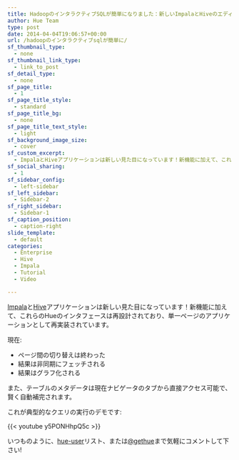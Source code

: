 ```yaml
---
title: HadoopのインタラクティブSQLが簡単になりました：新しいImpalaとHiveのエディタ
author: Hue Team
type: post
date: 2014-04-04T19:06:57+00:00
url: /hadoopのインタラクティブsqlが簡単に/
sf_thumbnail_type:
  - none
sf_thumbnail_link_type:
  - link_to_post
sf_detail_type:
  - none
sf_page_title:
  - 1
sf_page_title_style:
  - standard
sf_page_title_bg:
  - none
sf_page_title_text_style:
  - light
sf_background_image_size:
  - cover
sf_custom_excerpt:
  - ImpalaとHiveアプリケーションは新しい見た目になっています！新機能に加えて、これらのHueのインタフェースは再設計されており、
sf_social_sharing:
  - 1
sf_sidebar_config:
  - left-sidebar
sf_left_sidebar:
  - Sidebar-2
sf_right_sidebar:
  - Sidebar-1
sf_caption_position:
  - caption-right
slide_template:
  - default
categories:
  - Enterprise
  - Hive
  - Impala
  - Tutorial
  - Video

---
```

<p dir="ltr" id="docs-internal-guid-10fc66ac-2e20-af75-4d45-3e31a62fe3d3">
  <a href="http://impala.io/">Impala</a>と<a href="https://gethue.com/hadoop-tutorial-hive-query-editor-with-hiveserver2-and/">Hive</a>アプリケーションは新しい見た目になっています！新機能に加えて、これらのHueのインタフェースは再設計されており、単一ページのアプリケーションとして再実装されています。
</p>

<p dir="ltr">
  現在:
</p>

  * ページ間の切り替えは終わった
  * 結果は非同期にフェッチされる
  * 結果はグラフ化される

<p dir="ltr">
  また、テーブルのメタデータは現在ナビゲータのタブから直接アクセス可能で、賢く自動補完されます。
</p>

<p dir="ltr">
  これが典型的なクエリの実行のデモです:
</p>

{{< youtube y5PONHhpQ5c >}}

<p dir="ltr">
  いつものように、<a href="http://groups.google.com/a/cloudera.org/group/hue-user">hue-user</a>リスト、または<a href="https://twitter.com/gethue">@gethue</a>まで気軽にコメントして下さい!
</p>